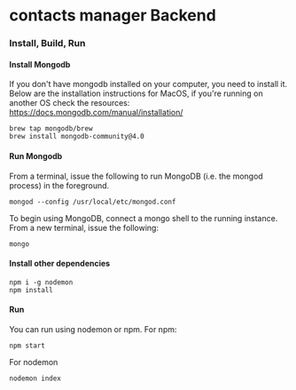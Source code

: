 # contacts manager Backend

### Install, Build, Run

#### Install Mongodb
If you don't have mongodb installed on your computer, you need to install it. 
Below are the installation instructions for MacOS, if you're running on another OS check the resources: https://docs.mongodb.com/manual/installation/
```
brew tap mongodb/brew
brew install mongodb-community@4.0
````

#### Run Mongodb

From a terminal, issue the following to run MongoDB (i.e. the mongod process) in the foreground.
```
mongod --config /usr/local/etc/mongod.conf
```

To begin using MongoDB, connect a mongo shell to the running instance. From a new terminal, issue the following:

```
mongo
```


#### Install other dependencies
```
npm i -g nodemon
npm install
```
#### Run
You can run using nodemon or npm. For npm:
````
npm start
````

For nodemon
````
nodemon index
